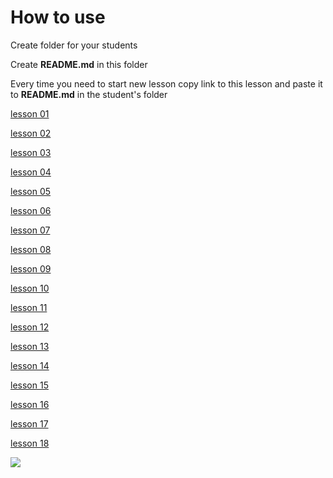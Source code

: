 # How to use

Create folder for your students

Create **README.md** in this folder

Every time you need to start new lesson copy link to this lesson and paste it to **README.md** in the student's folder

[lesson 01](lesson-01.md)

[lesson 02](lesson-02.md)

[lesson 03](lesson-03.md)

[lesson 04](lesson-04.md)

[lesson 05](lesson-05.md)

[lesson 06](lesson-06.md)

[lesson 07](lesson-07.md)

[lesson 08](lesson-08.md)

[lesson 09](lesson-09.md)

[lesson 10](lesson-10.md)

[lesson 11](lesson-11.md)

[lesson 12](lesson-12.md)

[lesson 13](lesson-13.md)

[lesson 14](lesson-14.md)

[lesson 15](lesson-15.md)

[lesson 16](lesson-16.md)

[lesson 17](lesson-17.md)

[lesson 18](lesson-18.md)




![](https://github.com/garevna/js-course/blob/master/images/a-level-ico.png?raw=true)
